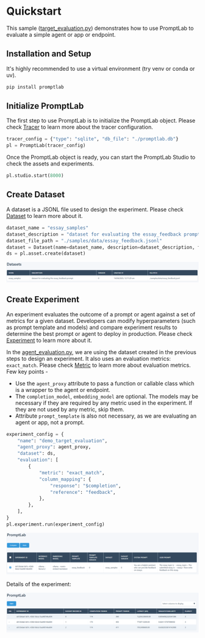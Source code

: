 # Quickstart

This sample ([target_evaluation.py](target_evaluation.py)) demonstrates how to use PromptLab to evaluate a simple agent or app or endpoint. 

## Installation and Setup

It's highly recommended to use a virtual environment (try venv or conda or uv).

```bash
pip install promptlab
```

## Initialize PromptLab 

The first step to use PromptLab is to initialize the PromptLab object. Please check [Tracer](../../docs/README.md#tracer) to learn more about the tracer configuration.

```python
tracer_config = {"type": "sqlite", "db_file": "./promptlab.db"}
pl = PromptLab(tracer_config)
```

Once the PromptLab object is ready, you can start the PromptLab Studio to check the assets and experiments.

```python
pl.studio.start(8000)
```

## Create Dataset

A dataset is a JSONL file used to design the experiment. Please check [Dataset](../../docs/README.md#dataset) to learn more about it.

```python
dataset_name = "essay_samples"
dataset_description = "dataset for evaluating the essay_feedback prompt"
dataset_file_path = "./samples/data/essay_feedback.jsonl"
dataset = Dataset(name=dataset_name, description=dataset_description, file_path=dataset_file_path)
ds = pl.asset.create(dataset)
```

![PromptLab Studio](../../img/studio-ds.png)

## Create Experiment

An experiment evaluates the outcome of a prompt or agent against a set of metrics for a given dataset. Developers can modify hyperparameters (such as prompt template and models) and compare experiment results to determine the best prompt or agent to deploy in production. Please check [Experiment](../../docs/README.md#experiment) to learn more about it.

In the [agent_evaluation.py](agent_evaluation.py), we are using the dataset created in the previous steps to design an experiment. It also uses an evaluation metrics: `exact_match`. Please check [Metric](../../docs/README.md#metric) to learn more about evaluation metrics. Few key points -

- Use the `agent_proxy` attribute to pass a function or callable class which is a wrapper to the agent or endpoint.
- The `completion_model`, `embedding_model` are optional. The models may be necessary if they are required by any metric used in the experiment. If they are not used by any metric, skip them.
- Attribute `prompt_template` is also not necessary, as we are evaluating an agent or app, not a prompt.

```python
experiment_config = {
    "name": "demo_target_evaluation",
    "agent_proxy": agent_proxy,
    "dataset": ds,
    "evaluation": [
        {
            "metric": "exact_match",
            "column_mapping": {
                "response": "$completion",
                "reference": "feedback",
            },
        },
    ],
}
pl.experiment.run(experiment_config)
```

![PromptLab Studio](../../img/studio-exp.png)

Details of the experiment:

![PromptLab Studio](../../img/studio-exp-details.png)